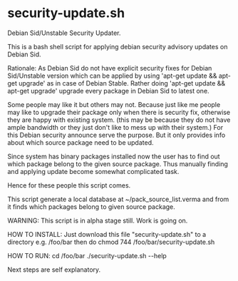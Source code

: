 # security-update.sh
Debian Sid/Unstable Security Updater. 

This is a bash shell script for applying debian security advisory updates on Debian Sid.

Rationale:
As Debian Sid do not have explicit security fixes for Debian Sid/Unstable version which can be applied by using 'apt-get update && apt-get upgrade' as in case of Debian Stable.
Rather doing 'apt-get update && apt-get upgrade' upgrade every package in Debian Sid to latest one.

Some people may like it but others may not.
Because just like me people may like to upgrade their package only when there is security fix, otherwise they are happy with existing system. (this may be because they do not have ample bandwidth or they just don't like to mess up with their system.)
For this Debian security announce serve the purpose.
But it only provides info about which source package need to be updated.

Since system has binary packages installed now the user has to find out which package belong to the given source package. Thus manually finding and applying update become somewhat complicated task.

Hence for these people this script comes.

This script generate a local database at ~/pack_source_list.verma and from it finds which packages belong to given source package.

WARNING: This script is in alpha stage still. Work is going on.

HOW TO INSTALL:
Just download this file "security-update.sh" to a directory e.g. /foo/bar
then do
chmod 744 /foo/bar/security-update.sh

HOW TO RUN:
cd /foo/bar
./security-update.sh --help

Next steps are self explanatory.
